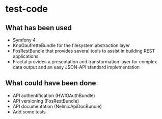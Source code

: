# test-code

## What has been used
* Symfony 4
* KnpGaufretteBundle for the filesystem abstraction layer
* FosRestBundle that provides several tools to assist in building REST applications
* Fractal provides a presentation and transformation layer for complex data output and an easy JSON-API standard implementation

## What could have been done
* API authentification (HWIOAuthBundle)
* API versioning (FosRestBundle)
* API documentation (NelmioApiDocBundle)
* Add some tests
